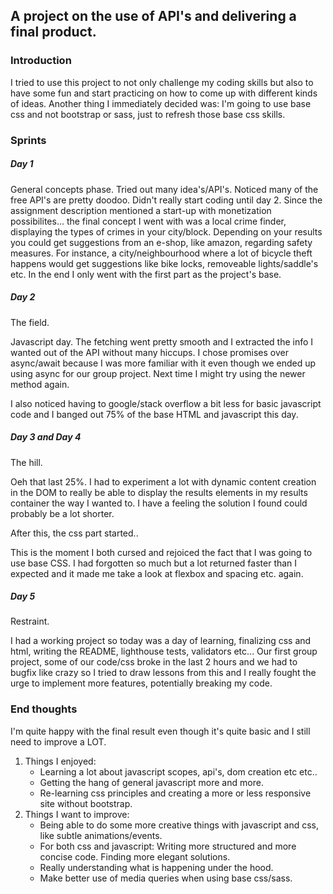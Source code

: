 ## A project on the use of API's and delivering a final product.

### Introduction

I tried to use this project to not only challenge my coding skills but also to have some fun and start practicing on how to come up with different kinds of ideas. Another thing I immediately decided was: I'm going to use base css and not bootstrap or sass, just to refresh those base css skills.

### Sprints

##### Day 1

General concepts phase. Tried out many idea's/API's. Noticed many of the free API's are pretty doodoo.
Didn't really start coding until day 2. Since the assignment description mentioned a start-up with monetization possibilites... the final concept I went with was a local crime finder, displaying the types of crimes in your city/block. Depending on your results you could get suggestions from an e-shop, like amazon, regarding safety measures. For instance, a city/neighbourhood where a lot of bicycle theft happens would get suggestions like bike locks, removeable lights/saddle's etc. In the end I only went with the first part as the project's base.

##### Day 2

The field.

Javascript day. The fetching went pretty smooth and I extracted the info I wanted out of the API without many hiccups.
I chose promises over async/await because I was more familiar with it even though we ended up using async for our group project. Next time I might try using the newer method again.

I also noticed having to google/stack overflow a bit less for basic javascript code and I banged out 75% of the base HTML and javascript this day. 

##### Day 3 and Day 4

The hill.

Oeh that last 25%. I had to experiment a lot with dynamic content creation in the DOM to really be able to display the results elements in my results container the way I wanted to. I have a feeling the solution I found could probably be a lot shorter. 

After this, the css part started..

This is the moment I both cursed and rejoiced the fact that I was going to use base CSS. I had forgotten so much but a lot returned faster than I expected and it made me take a look at flexbox and spacing etc. again.

##### Day 5

Restraint.

I had a working project so today was a day of learning, finalizing css and html, writing the README, lighthouse tests, validators etc...
Our first group project, some of our code/css broke in the last 2 hours and we had to bugfix like crazy so I tried to draw lessons from this and I really fought the urge to implement more features, potentially breaking my code.

### End thoughts

I'm quite happy with the final result even though it's quite basic and I still need to improve a LOT.

1. Things I enjoyed:
   - Learning a lot about javascript scopes, api's, dom creation etc etc..
   - Getting the hang of general javascript more and more.
   - Re-learning css principles and creating a more or less responsive site without bootstrap.
2. Things I want to improve:
   - Being able to do some more creative things with javascript and css, like subtle animations/events.
   - For both css and javascript: Writing more structured and more concise code. Finding more elegant solutions.
   - Really understanding what is happening under the hood.
   - Make better use of media queries when using base css/sass.


  


